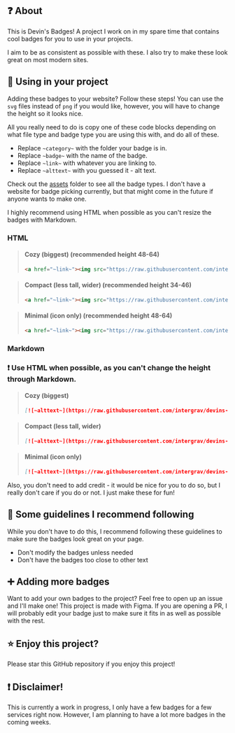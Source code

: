 ## ❓ About
This is Devin's Badges! A project I work on in my spare time that contains cool badges for you to use in your projects.

I aim to be as consistent as possible with these. I also try to make these look great on most modern sites.

## 📰 Using in your project
Adding these badges to your website? Follow these steps! You can use the `svg` files instead of `png` if you would like, however, you will have to change the height so it looks nice.

All you really need to do is copy one of these code blocks depending on what file type and badge type you are using this with, and do all of these.
- Replace `~category~` with the folder your badge is in.
- Replace `~badge~` with the name of the badge.
- Replace `~link~` with whatever you are linking to.
- Replace `~alttext~` with you guessed it - alt text.

Check out the [assets](https://github.com/intergrav/devins-badges/tree/v2/assets) folder to see all the badge types. I don't have a website for badge picking currently, but that might come in the future if anyone wants to make one.

I highly recommend using HTML when possible as you can't resize the badges with Markdown.

### HTML

> #### Cozy (biggest) (recommended height 48-64)
> ```html
> <a href="~link~"><img src="https://raw.githubusercontent.com/intergrav/devins-badges/v2/assets/cozy/~category~/~badge~_64h.png" alt="~alttext~" height="50"></a>
> ```

> #### Compact (less tall, wider) (recommended height 34-46)
> ```html
> <a href="~link~"><img src="https://raw.githubusercontent.com/intergrav/devins-badges/v2/assets/compact/~category~/~badge~_46h.png" alt="~alttext~" height="36"></a>
> ```

> #### Minimal (icon only) (recommended height 48-64)
> ```html
> <a href="~link~"><img src="https://raw.githubusercontent.com/intergrav/devins-badges/v2/assets/minimal/~category~/~badge~_64h.png" alt="~alttext~" height="50"></a>
> ```

### Markdown
### ❗ Use HTML when possible, as you can't change the height through Markdown.

> #### Cozy (biggest)
> ```markdown
> [![~alttext~](https://raw.githubusercontent.com/intergrav/devins-badges/v2/assets/cozy/~category~/~badge~_64h.png)](~link~)
> ```

> #### Compact (less tall, wider)
> ```markdown
> [![~alttext~](https://raw.githubusercontent.com/intergrav/devins-badges/v2/assets/compact/~category~/~badge~_46h.png)](~link~)
> ```

> #### Minimal (icon only)
> ```markdown
> [![~alttext~](https://raw.githubusercontent.com/intergrav/devins-badges/v2/assets/minimal/~category~/~badge~_64h.png)](~link~)
> ```

Also, you don't need to add credit - it would be nice for you to do so, but I really don't care if you do or not. I just make these for fun!

## 📄 Some guidelines I recommend following

While you don't have to do this, I recommend following these guidelines to make sure the badges look great on your page.
- Don't modify the badges unless needed
- Don't have the badges too close to other text

## ➕ Adding more badges
Want to add your own badges to the project? Feel free to open up an issue and I'll make one! This project is made with Figma. If you are opening a PR, I will probably edit your badge just to make sure it fits in as well as possible with the rest.

## ⭐ Enjoy this project?
Please star this GitHub repository if you enjoy this project!

## ❗ Disclaimer!
This is currently a work in progress, I only have a few badges for a few services right now. However, I am planning to have a lot more badges in the coming weeks.

<script src="https://giscus.app/client.js"
        data-repo="intergrav/devins-badges"
        data-repo-id="R_kgDOH_9quQ"
        data-category="giscus"
        data-category-id="DIC_kwDOH_9quc4CRdU3"
        data-mapping="pathname"
        data-strict="0"
        data-reactions-enabled="1"
        data-emit-metadata="0"
        data-input-position="top"
        data-theme="transparent_dark"
        data-lang="en"
        data-loading="lazy"
        crossorigin="anonymous"
        async>
</script>